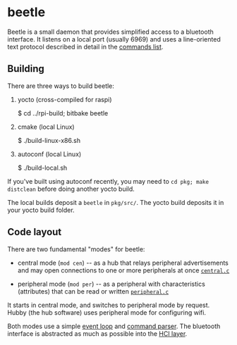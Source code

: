 beetle
======

Beetle is a small daemon that provides simplified access to a bluetooth interface. It listens on a local port (usually 6969) and uses a line-oriented text protocol described in detail in the [commands list](docs/commands.md).


## Building

There are three ways to build beetle:

1. yocto (cross-compiled for raspi)

    $ cd ../rpi-build; bitbake beetle

2. cmake (local Linux)

    $ ./build-linux-x86.sh

3. autoconf (local Linux)

    $ ./build-local.sh

If you've built using autoconf recently, you may need to `cd pkg; make distclean` before doing another yocto build.

The local builds deposit a `beetle` in `pkg/src/`. The yocto build deposits it in your yocto build folder.


## Code layout

There are two fundamental "modes" for beetle:

  - central mode (`mod cen`) -- as a hub that relays peripheral advertisements and may open connections to one or more peripherals at once [`central.c`](pkg/src/central.c)

  - peripheral mode (`mod per`) -- as a peripheral with characteristics (attributes) that can be read or written [`peripheral.c`](pkg/src/peripheral.c)

It starts in central mode, and switches to peripheral mode by request. Hubby (the hub software) uses peripheral mode for configuring wifi.

Both modes use a simple [event loop](pkg/src/evloop.c) and [command parser](pkg/src/command.c). The bluetooth interface is abstracted as much as possible into the [HCI layer](pkg/src/hci_beetle.c).
